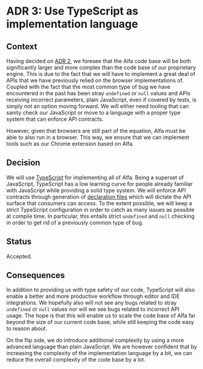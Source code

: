 # ADR 3: Use TypeScript as implementation language

## Context

Having decided on [ADR 2](adr-002.md), we foresee that the Alfa code base will be both significantly larger and more complex than the code base of our proprietary engine. This is due to the fact that we will have to implement a great deal of APIs that we have previously relied on the browser implementations of. Coupled with the fact that the most common type of bug we have encountered in the past has been stray `undefined` or `null` values and APIs receiving incorrect parameters, plain JavaScript, even if covered by tests, is simply not an option moving forward. We will either need tooling that can sanity check our JavaScript or move to a language with a proper type system that can enforce API contracts.

However, given that browsers are still part of the equation, Alfa must be able to also run in a browser. This way, we ensure that we can implement tools such as our Chrome extension based on Alfa.

## Decision

We will use [TypeScript](https://github.com/Microsoft/TypeScript) for implementing all of Alfa. Being a superset of JavaScript, TypeScript has a low learning curve for people already familiar with JavaScript while providing a solid type system. We will enforce API contracts through generation of [declaration files](https://www.typescriptlang.org/docs/handbook/declaration-files/introduction.html) which will dictate the API surface that consumers can access. To the extent possible, we will keep a strict TypeScript configuration in order to catch as many issues as possible at compile time. In particular, this entails strict `undefined` and `null` checking in order to get rid of a previously common type of bug.

## Status

Accepted.

## Consequences

In addition to providing us with type safety of our code, TypeScript will also enable a better and more productive workflow through editor and IDE integrations. We hopefully also will not see any bugs related to stray `undefined` or `null` values nor will we see bugs related to incorrect API usage. The hope is that this will enable us to scale the code base of Alfa far beyond the size of our current code base, while still keeping the code easy to reason about.

On the flip side, we do introduce additional complexity by using a more advanced language than plain JavaScript. We are however confident that by increasing the complexity of the implementation language by a bit, we can reduce the overall complexity of the code base by a lot.
